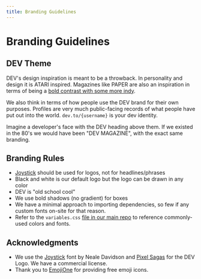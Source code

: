 ```yaml
---
title: Branding Guidelines
---
```


# Branding Guidelines

## DEV Theme

DEV's design inspiration is meant to be a throwback. In personality and design it is ATARI inspired. Magazines like PAPER are also an inspiration in terms of being a [bold contrast with some more indy](https://www.google.com/search?biw=1440&bih=780&tbm=isch&sa=1&ei=KSN8W5WVLoy55gLI77TgBA&q=paper+magazine+cover&oq=paper+magazine+cover).

We also think in terms of how people use the DEV brand for their own purposes. Profiles are very much public-facing records of what people have put out into the world. `dev.to/{username}` is your dev identity.

Imagine a developer's face with the DEV heading above them. If we existed in the 80's we would have been "DEV MAGAZINE", with the exact same branding.

## Branding Rules

- [Joystick](http://www.pixelsagas.com/?download=joystick) should be used for logos, not for headlines/phrases
- Black and white is our default logo but the logo can be drawn in any color
- DEV is "old school cool"
- We use bold shadows (no gradient) for boxes
- We have a minimal approach to importing dependencies, so few if any custom fonts on-site for that reason.
- Refer to the `variables.css` [file in our main repo](https://github.com/thepracticaldev/dev.to/blob/master/app/assets/stylesheets/variables.scss) to reference commonly-used colors and fonts.

## Acknowledgments

- We use the [Joystick](http://www.pixelsagas.com/?download=joystick) font by Neale Davidson and [Pixel Sagas](http://www.pixelsagas.com/) for the DEV Logo. We have a commercial license.
- Thank you to [EmojiOne](https://www.emojione.com/) for providing free emoji icons.

